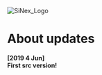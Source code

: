 ![SiNex_Logo](http://i.imgur.com/VEPVQGH.jpg)
# About updates
**[2019 4 Jun]**<br>
**First src version!**
